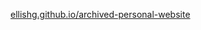 [ellishg.github.io/archived-personal-website](https://ellishg.github.io/archived-personal-website/)

